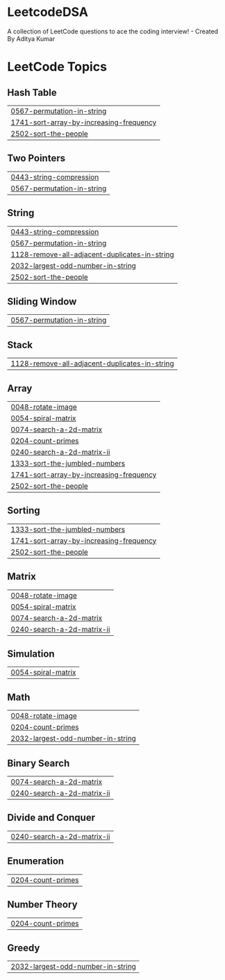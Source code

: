 # LeetcodeDSA
A collection of LeetCode questions to ace the coding interview! - Created By Aditya Kumar

<!---LeetCode Topics Start-->
# LeetCode Topics
## Hash Table
|  |
| ------- |
| [0567-permutation-in-string](https://github.com/Aditya-1166/LeetcodeDSA/tree/master/0567-permutation-in-string) |
| [1741-sort-array-by-increasing-frequency](https://github.com/Aditya-1166/LeetcodeDSA/tree/master/1741-sort-array-by-increasing-frequency) |
| [2502-sort-the-people](https://github.com/Aditya-1166/LeetcodeDSA/tree/master/2502-sort-the-people) |
## Two Pointers
|  |
| ------- |
| [0443-string-compression](https://github.com/Aditya-1166/LeetcodeDSA/tree/master/0443-string-compression) |
| [0567-permutation-in-string](https://github.com/Aditya-1166/LeetcodeDSA/tree/master/0567-permutation-in-string) |
## String
|  |
| ------- |
| [0443-string-compression](https://github.com/Aditya-1166/LeetcodeDSA/tree/master/0443-string-compression) |
| [0567-permutation-in-string](https://github.com/Aditya-1166/LeetcodeDSA/tree/master/0567-permutation-in-string) |
| [1128-remove-all-adjacent-duplicates-in-string](https://github.com/Aditya-1166/LeetcodeDSA/tree/master/1128-remove-all-adjacent-duplicates-in-string) |
| [2032-largest-odd-number-in-string](https://github.com/Aditya-1166/LeetcodeDSA/tree/master/2032-largest-odd-number-in-string) |
| [2502-sort-the-people](https://github.com/Aditya-1166/LeetcodeDSA/tree/master/2502-sort-the-people) |
## Sliding Window
|  |
| ------- |
| [0567-permutation-in-string](https://github.com/Aditya-1166/LeetcodeDSA/tree/master/0567-permutation-in-string) |
## Stack
|  |
| ------- |
| [1128-remove-all-adjacent-duplicates-in-string](https://github.com/Aditya-1166/LeetcodeDSA/tree/master/1128-remove-all-adjacent-duplicates-in-string) |
## Array
|  |
| ------- |
| [0048-rotate-image](https://github.com/Aditya-1166/LeetcodeDSA/tree/master/0048-rotate-image) |
| [0054-spiral-matrix](https://github.com/Aditya-1166/LeetcodeDSA/tree/master/0054-spiral-matrix) |
| [0074-search-a-2d-matrix](https://github.com/Aditya-1166/LeetcodeDSA/tree/master/0074-search-a-2d-matrix) |
| [0204-count-primes](https://github.com/Aditya-1166/LeetcodeDSA/tree/master/0204-count-primes) |
| [0240-search-a-2d-matrix-ii](https://github.com/Aditya-1166/LeetcodeDSA/tree/master/0240-search-a-2d-matrix-ii) |
| [1333-sort-the-jumbled-numbers](https://github.com/Aditya-1166/LeetcodeDSA/tree/master/1333-sort-the-jumbled-numbers) |
| [1741-sort-array-by-increasing-frequency](https://github.com/Aditya-1166/LeetcodeDSA/tree/master/1741-sort-array-by-increasing-frequency) |
| [2502-sort-the-people](https://github.com/Aditya-1166/LeetcodeDSA/tree/master/2502-sort-the-people) |
## Sorting
|  |
| ------- |
| [1333-sort-the-jumbled-numbers](https://github.com/Aditya-1166/LeetcodeDSA/tree/master/1333-sort-the-jumbled-numbers) |
| [1741-sort-array-by-increasing-frequency](https://github.com/Aditya-1166/LeetcodeDSA/tree/master/1741-sort-array-by-increasing-frequency) |
| [2502-sort-the-people](https://github.com/Aditya-1166/LeetcodeDSA/tree/master/2502-sort-the-people) |
## Matrix
|  |
| ------- |
| [0048-rotate-image](https://github.com/Aditya-1166/LeetcodeDSA/tree/master/0048-rotate-image) |
| [0054-spiral-matrix](https://github.com/Aditya-1166/LeetcodeDSA/tree/master/0054-spiral-matrix) |
| [0074-search-a-2d-matrix](https://github.com/Aditya-1166/LeetcodeDSA/tree/master/0074-search-a-2d-matrix) |
| [0240-search-a-2d-matrix-ii](https://github.com/Aditya-1166/LeetcodeDSA/tree/master/0240-search-a-2d-matrix-ii) |
## Simulation
|  |
| ------- |
| [0054-spiral-matrix](https://github.com/Aditya-1166/LeetcodeDSA/tree/master/0054-spiral-matrix) |
## Math
|  |
| ------- |
| [0048-rotate-image](https://github.com/Aditya-1166/LeetcodeDSA/tree/master/0048-rotate-image) |
| [0204-count-primes](https://github.com/Aditya-1166/LeetcodeDSA/tree/master/0204-count-primes) |
| [2032-largest-odd-number-in-string](https://github.com/Aditya-1166/LeetcodeDSA/tree/master/2032-largest-odd-number-in-string) |
## Binary Search
|  |
| ------- |
| [0074-search-a-2d-matrix](https://github.com/Aditya-1166/LeetcodeDSA/tree/master/0074-search-a-2d-matrix) |
| [0240-search-a-2d-matrix-ii](https://github.com/Aditya-1166/LeetcodeDSA/tree/master/0240-search-a-2d-matrix-ii) |
## Divide and Conquer
|  |
| ------- |
| [0240-search-a-2d-matrix-ii](https://github.com/Aditya-1166/LeetcodeDSA/tree/master/0240-search-a-2d-matrix-ii) |
## Enumeration
|  |
| ------- |
| [0204-count-primes](https://github.com/Aditya-1166/LeetcodeDSA/tree/master/0204-count-primes) |
## Number Theory
|  |
| ------- |
| [0204-count-primes](https://github.com/Aditya-1166/LeetcodeDSA/tree/master/0204-count-primes) |
## Greedy
|  |
| ------- |
| [2032-largest-odd-number-in-string](https://github.com/Aditya-1166/LeetcodeDSA/tree/master/2032-largest-odd-number-in-string) |
<!---LeetCode Topics End-->
